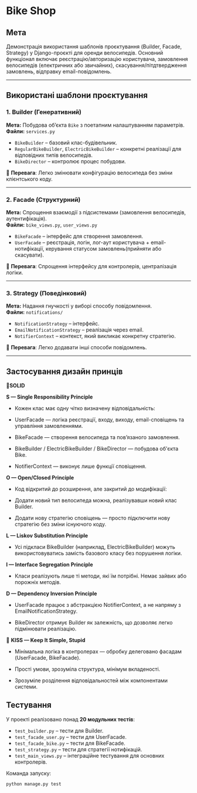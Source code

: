 # Bike Shop

## Мета
Демонстрація використання шаблонів проєктування (Builder, Facade, Strategy) у Django-проєкті для оренди велосипедів. Основний функціонал включає реєстрацію/авторизацію користувача, замовлення велосипедів (електричних або звичайних), скасування/пітдтвердження замовлень,  відправку email-повідомлень.

---

## Використані шаблони проєктування

### 1. **Builder (Генеративний)**
**Мета:** Побудова об’єкта `Bike` з поетапним налаштуванням параметрів.  
**Файли:** `services.py`

- `BikeBuilder` – базовий клас-будівельник.
- `RegularBikeBuilder`, `ElectricBikeBuilder` – конкретні реалізації для відповідних типів велосипедів.
- `BikeDirector` – контролює процес побудови.

📌 **Перевага**: Легко змінювати конфігурацію велосипеда без зміни клієнтського коду.

---

### 2. **Facade (Структурний)**
**Мета:** Спрощення взаємодії з підсистемами (замовлення велосипедів, аутентифікація).  
**Файли:** `bike_views.py`, `user_views.py`

- `BikeFacade` – інтерфейс для створення замовлення.
- `UserFacade` – реєстрація, логін, лог-аут користувача + email-нотифікації, керування статусом замовлень(прийняти або скасувати).

📌 **Перевага**: Спрощення інтерфейсу для контролерів, централізація логіки.

---

### 3. **Strategy (Поведінковий)**
**Мета:** Надання гнучкості у виборі способу повідомлення.  
**Файли:** `notifications/`

- `NotificationStrategy` – інтерфейс.
- `EmailNotificationStrategy` – реалізація через email.
- `NotifierContext` – контекст, який викликає конкретну стратегію.

📌 **Перевага**: Легко додавати інші способи повідомлень.

---
## Застосування дизайн принців
🔹**SOLID**

**S — Single Responsibility Principle**

- Кожен клас має одну чітко визначену відповідальність:

- UserFacade — логіка реєстрації, входу, виходу, email-сповіщень та управління замовленнями.

- BikeFacade — створення велосипеда та пов’язаного замовлення.

- BikeBuilder / ElectricBikeBuilder / BikeDirector — побудова об'єкта Bike.

- NotifierContext — виконує лише функції сповіщення.

**O — Open/Closed Principle**

- Код відкритий до розширення, але закритий до модифікації:

- Додати новий тип велосипеда можна, реалізувавши новий клас Builder.

- Додати нову стратегію сповіщень — просто підключити нову стратегію без зміни існуючого коду.

**L — Liskov Substitution Principle**

- Усі підкласи BikeBuilder (наприклад, ElectricBikeBuilder) можуть використовуватись замість базового класу без порушення логіки.

**I — Interface Segregation Principle**

- Класи реалізують лише ті методи, які їм потрібні. Немає зайвих або порожніх методів.

**D — Dependency Inversion Principle**

- UserFacade працює з абстракцією NotifierContext, а не напряму з EmailNotificationStrategy.

- BikeDirector отримує Builder як залежність, що дозволяє легко підмінювати реалізацію.

🔹 **KISS — Keep It Simple, Stupid**

- Мінімальна логіка в контролерах — обробку делеговано фасадам (UserFacade, BikeFacade).

- Прості умови, зрозуміла структура, мінімум вкладеності.

- Зрозуміле розділення відповідальностей між компонентами системи.

## Тестування

У проекті реалізовано понад **20 модульних тестів**:

- `test_builder.py` – тести для Builder.
- `test_facade_user.py` – тести для UserFacade.
- `test_facade_bike.py` – тести для BikeFacade.
- `test_strategy.py` – тести для стратегії нотифікацій.
- `test_main_views.py` – інтеграційне тестування для основних контролерів.

Команда запуску:
```
python manage.py test
